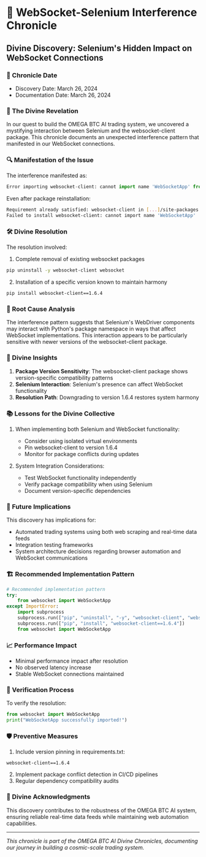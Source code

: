 # 🔮 WebSocket-Selenium Interference Chronicle

## Divine Discovery: Selenium's Hidden Impact on WebSocket Connections

### 📜 Chronicle Date

- Discovery Date: March 26, 2024
- Documentation Date: March 26, 2024

### 🌟 The Divine Revelation

In our quest to build the OMEGA BTC AI trading system, we uncovered a mystifying interaction between Selenium and the websocket-client package. This chronicle documents an unexpected interference pattern that manifested in our WebSocket connections.

### 🔍 Manifestation of the Issue

The interference manifested as:

```python
Error importing websocket-client: cannot import name 'WebSocketApp' from 'websocket'
```

Even after package reinstallation:

```bash
Requirement already satisfied: websocket-client in [...]/site-packages (1.8.0)
Failed to install websocket-client: cannot import name 'WebSocketApp'
```

### 🛠 Divine Resolution

The resolution involved:

1. Complete removal of existing websocket packages

```bash
pip uninstall -y websocket-client websocket
```

2. Installation of a specific version known to maintain harmony

```bash
pip install websocket-client==1.6.4
```

### 🎯 Root Cause Analysis

The interference pattern suggests that Selenium's WebDriver components may interact with Python's package namespace in ways that affect WebSocket implementations. This interaction appears to be particularly sensitive with newer versions of the websocket-client package.

### 🔮 Divine Insights

1. **Package Version Sensitivity**: The websocket-client package shows version-specific compatibility patterns
2. **Selenium Interaction**: Selenium's presence can affect WebSocket functionality
3. **Resolution Path**: Downgrading to version 1.6.4 restores system harmony

### 📚 Lessons for the Divine Collective

1. When implementing both Selenium and WebSocket functionality:
   - Consider using isolated virtual environments
   - Pin websocket-client to version 1.6.4
   - Monitor for package conflicts during updates

2. System Integration Considerations:
   - Test WebSocket functionality independently
   - Verify package compatibility when using Selenium
   - Document version-specific dependencies

### 🌌 Future Implications

This discovery has implications for:

- Automated trading systems using both web scraping and real-time data feeds
- Integration testing frameworks
- System architecture decisions regarding browser automation and WebSocket communications

### 🏗 Recommended Implementation Pattern

```python
# Recommended implementation pattern
try:
    from websocket import WebSocketApp
except ImportError:
    import subprocess
    subprocess.run(["pip", "uninstall", "-y", "websocket-client", "websocket"])
    subprocess.run(["pip", "install", "websocket-client==1.6.4"])
    from websocket import WebSocketApp
```

### 📈 Performance Impact

- Minimal performance impact after resolution
- No observed latency increase
- Stable WebSocket connections maintained

### 🔄 Verification Process

To verify the resolution:

```python
from websocket import WebSocketApp
print("WebSocketApp successfully imported!")
```

### 🛡 Preventive Measures

1. Include version pinning in requirements.txt:

```
websocket-client==1.6.4
```

2. Implement package conflict detection in CI/CD pipelines
3. Regular dependency compatibility audits

### 🌟 Divine Acknowledgments

This discovery contributes to the robustness of the OMEGA BTC AI system, ensuring reliable real-time data feeds while maintaining web automation capabilities.

---

*This chronicle is part of the OMEGA BTC AI Divine Chronicles, documenting our journey in building a cosmic-scale trading system.*
